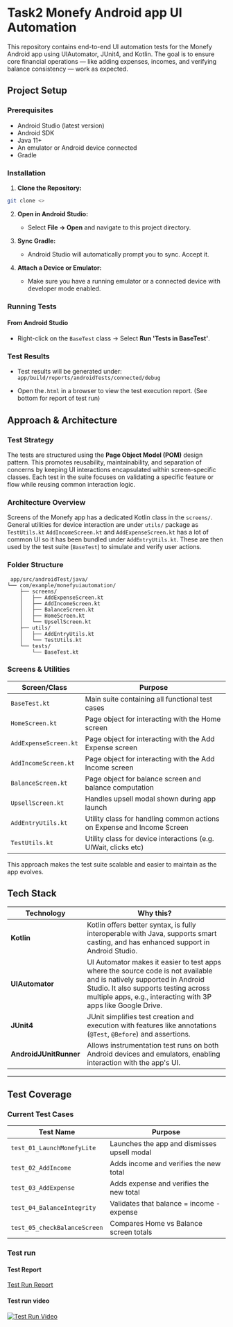 # Task2 Monefy Android app UI Automation

This repository contains end-to-end UI automation tests for the Monefy Android app using UIAutomator, JUnit4, and Kotlin. The goal is to ensure core financial operations — like adding expenses, incomes, and verifying balance consistency — work as expected.

## Project Setup

### Prerequisites

- Android Studio (latest version)
- Android SDK
- Java 11+
- An emulator or Android device connected
- Gradle
  
### Installation

1. **Clone the Repository:**

```bash
git clone <>
```
2. **Open in Android Studio:**

   - Select **File → Open** and navigate to this project directory.

3. **Sync Gradle:**

   - Android Studio will automatically prompt you to sync. Accept it.

4. **Attach a Device or Emulator:**

   - Make sure you have a running emulator or a connected device with developer mode enabled.

### Running Tests

#### From Android Studio

- Right-click on the `BaseTest` class → Select **Run 'Tests in BaseTest'**.

### Test Results

- Test results will be generated under:
`app/build/reports/androidTests/connected/debug`

- Open the`.html` in a browser to view the test execution report. (See bottom for report of test run)


## Approach & Architecture

### Test Strategy

The tests are structured using the **Page Object Model (POM)** design pattern. This promotes reusability, maintainability, and separation of concerns by keeping UI interactions encapsulated within screen-specific classes. Each test in the suite focuses on validating a specific feature or flow while reusing common interaction logic.

### Architecture Overview

 Screens of the Monefy app has a dedicated Kotlin class in the `screens/`.
General utilities for device interaction are under `utils/` package as `TestUtils.kt`
`AddIncomeScreen.kt` and `AddExpenseScreen.kt` has a lot of common UI so it has been bundled under `AddEntryUtils.kt`. These are then used by the test suite (`BaseTest`) to simulate and verify user actions.

### Folder Structure
```
 app/src/androidTest/java/
└── com/example/monefyuiautomation/
    ├── screens/
    │   ├── AddExpenseScreen.kt
    │   ├── AddIncomeScreen.kt
    │   ├── BalanceScreen.kt
    │   ├── HomeScreen.kt
    │   └── UpsellScreen.kt
    ├── utils/
    │   ├── AddEntryUtils.kt
    │   └── TestUtils.kt
    └── tests/
        └── BaseTest.kt
```

### Screens & Utilities


| Screen/Class         | Purpose                                                                 |
|----------------------|-------------------------------------------------------------------------|
| `BaseTest.kt`         | Main suite containing all functional test cases                         |
| `HomeScreen.kt`       | Page object for interacting with the Home screen                        |
| `AddExpenseScreen.kt` | Page object for interacting with the Add Expense screen                 |
| `AddIncomeScreen.kt`  | Page object for interacting with the Add Income screen                  |
| `BalanceScreen.kt`    | Page object for balance screen and balance computation                  |
| `UpsellScreen.kt`     | Handles upsell modal shown during app launch                            |
| `AddEntryUtils.kt`    | Utility class for handling common actions on Expense and Income Screen  |
| `TestUtils.kt`        | Utility class for device interactions (e.g. UIWait, clicks etc)         |


This approach makes the test suite scalable and easier to maintain as the app evolves.

## Tech Stack

| Technology            | Why this?                                                                                                      |
|-----------------------|----------------------------------------------------------------------------------------------------------------|
| **Kotlin**             | Kotlin offers better syntax, is fully interoperable with Java, supports smart casting, and has enhanced support in Android Studio. |
| **UIAutomator**        | UI Automator makes it easier to test apps where the source code is not available and is natively supported in Android Studio. It also supports testing across multiple apps, e.g., interacting with 3P apps like Google Drive. |
| **JUnit4**             | JUnit simplifies test creation and execution with features like annotations (`@Test`, `@Before`) and assertions. |
| **AndroidJUnitRunner** | Allows instrumentation test runs on both Android devices and emulators, enabling interaction with the app's UI. |


---

## Test Coverage

### Current Test Cases

| Test Name                  | Purpose                                                      |
|----------------------------|--------------------------------------------------------------|
| `test_01_LaunchMonefyLite`  | Launches the app and dismisses upsell modal                   |
| `test_02_AddIncome`         | Adds income and verifies the new total                       |
| `test_03_AddExpense`        | Adds expense and verifies the new total                      |
| `test_04_BalanceIntegrity`  | Validates that balance = income - expense                    |
| `test_05_checkBalanceScreen`| Compares Home vs Balance screen totals                       |

### Test run
#### Test Report
[Test Run Report](https://github.com/DarthWeiter24/Anish-Patil/blob/main/Task2_MonefyUIAutomation/app/build/reports/androidTests/connected/debug/com.example.monefyuiautomation.tests.BaseTest.html)
#### Test run video
[![Test Run Video](https://img.youtube.com/vi/pLR2C8oXtUA/0.jpg)](https://youtube.com/shorts/pLR2C8oXtUA?feature=share)
